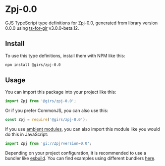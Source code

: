
# Zpj-0.0

GJS TypeScript type definitions for Zpj-0.0, generated from library version 0.0.0 using [ts-for-gir](https://github.com/gjsify/ts-for-gjs) v3.0.0-beta.12.

## Install

To use this type definitions, install them with NPM like this:
```bash
npm install @girs/zpj-0.0
```

## Usage

You can import this package into your project like this:
```ts
import Zpj from '@girs/zpj-0.0';
```

Or if you prefer CommonJS, you can also use this:
```ts
const Zpj = require('@girs/zpj-0.0');
```

If you use [ambient modules](https://github.com/gjsify/ts-for-gir/tree/main/packages/cli#ambient-modules), you can also import this module like you would do this in JavaScript:

```ts
import Zpj from 'gi://Zpj?version=0.0';
```

Depending on your project configuration, it is recommended to use a bundler like [esbuild](https://esbuild.github.io/). You can find examples using different bundlers [here](https://github.com/gjsify/ts-for-gir/tree/main/examples).
